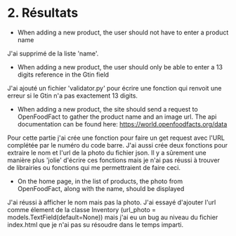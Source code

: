 
# 2. Résultats
* When adding a new product, the user should not have to enter a product name

J'ai supprimé de la liste 'name'.


* When adding a new product, the user should only be able to enter a 13 digits reference in the Gtin field

J'ai ajouté un fichier 'validator.py' pour écrire une fonction qui renvoit une erreur si le Gtin n'a pas exactement 13 digits. 

* When adding a new product, the site should send a request to OpenFoodFact to gather the product name and an image url. The api documentation can be found here: https://world.openfoodfacts.org/data

Pour cette partie j'ai crée une fonction pour faire un get request avec l'URL complétée par le numéro du code barre. J'ai aussi crée deux fonctions pour extraire le nom et l'url de la photo du fichier json. Il y a sûrement une manière plus 'jolie' d'écrire ces fonctions mais je n'ai pas réussi à trouver de librairies ou fonctions qui me permettraient de faire ceci.

* On the home page, in the list of products, the photo from OpenFoodFact, along with the name, should be displayed

J'ai réussi à afficher le nom mais pas la photo. J'ai essayé d'ajouter l'url comme élement de la classe Inventory (url_photo = models.TextField(default=None)) mais j'ai eu un bug au niveau du fichier index.html que je n'ai pas su résoudre dans le temps imparti.